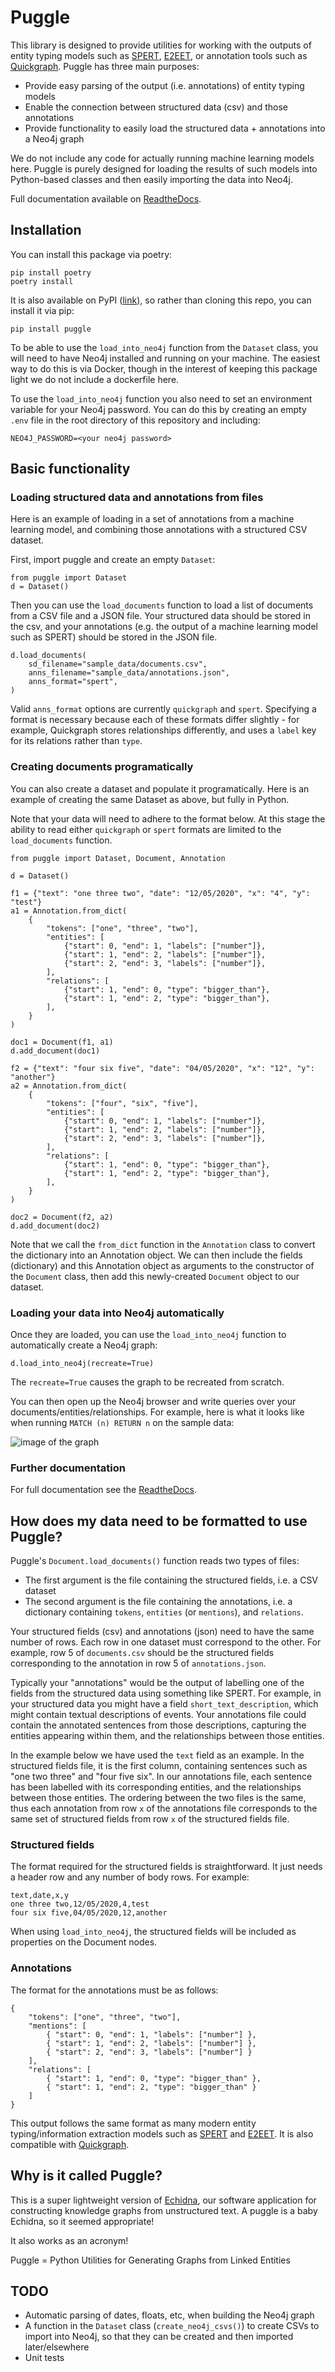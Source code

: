 # Puggle

This library is designed to provide utilities for working with the outputs of entity typing models such as [SPERT](https://github.com/lavis-nlp/spert/), [E2EET](https://github.com/Michael-Stewart-Webdev/e2e-entity-typing), or annotation tools such as [Quickgraph](https://quickgraph.tech/). Puggle has three main purposes:

-   Provide easy parsing of the output (i.e. annotations) of entity typing models
-   Enable the connection between structured data (csv) and those annotations
-   Provide functionality to easily load the structured data + annotations into a Neo4j graph

We do not include any code for actually running machine learning models here. Puggle is purely designed for loading the results of such models into Python-based classes and then easily importing the data into Neo4j.

Full documentation available on [ReadtheDocs](https://puggle.readthedocs.io/en/latest/).

## Installation

You can install this package via poetry:

    pip install poetry
    poetry install

It is also available on PyPI ([link](https://pypi.org/project/puggle/)), so rather than cloning this repo, you can install it via pip:

    pip install puggle

To be able to use the `load_into_neo4j` function from the `Dataset` class, you will need to have Neo4j installed and running on your machine. The easiest way to do this is via Docker, though in the interest of keeping this package light we do not include a dockerfile here.

To use the `load_into_neo4j` function you also need to set an environment variable for your Neo4j password. You can do this by creating an empty `.env` file in the root directory of this repository and including:

    NEO4J_PASSWORD=<your neo4j password>

## Basic functionality

### Loading structured data and annotations from files

Here is an example of loading in a set of annotations from a machine learning model, and combining those annotations with a structured CSV dataset.

First, import puggle and create an empty `Dataset`:

    from puggle import Dataset
    d = Dataset()

Then you can use the `load_documents` function to load a list of documents from a CSV file and a JSON file. Your structured data should be stored in the csv, and your annotations (e.g. the output of a machine learning model such as SPERT) should be stored in the JSON file.

    d.load_documents(
        sd_filename="sample_data/documents.csv",
        anns_filename="sample_data/annotations.json",
        anns_format="spert",
    )

Valid `anns_format` options are currently `quickgraph` and `spert`. Specifying a format is necessary because each of these formats differ slightly - for example, Quickgraph stores relationships differently, and uses a `label` key for its relations rather than `type`.

### Creating documents programatically

You can also create a dataset and populate it programatically. Here is an example of creating the same Dataset as above, but fully in Python.

Note that your data will need to adhere to the format below. At this stage the ability to read either `quickgraph` or `spert` formats are limited to the `load_documents` function.

    from puggle import Dataset, Document, Annotation

    d = Dataset()

    f1 = {"text": "one three two", "date": "12/05/2020", "x": "4", "y": "test"}
    a1 = Annotation.from_dict(
        {
            "tokens": ["one", "three", "two"],
            "entities": [
                {"start": 0, "end": 1, "labels": ["number"]},
                {"start": 1, "end": 2, "labels": ["number"]},
                {"start": 2, "end": 3, "labels": ["number"]},
            ],
            "relations": [
                {"start": 1, "end": 0, "type": "bigger_than"},
                {"start": 1, "end": 2, "type": "bigger_than"},
            ],
        }
    )

    doc1 = Document(f1, a1)
    d.add_document(doc1)

    f2 = {"text": "four six five", "date": "04/05/2020", "x": "12", "y": "another"}
    a2 = Annotation.from_dict(
        {
            "tokens": ["four", "six", "five"],
            "entities": [
                {"start": 0, "end": 1, "labels": ["number"]},
                {"start": 1, "end": 2, "labels": ["number"]},
                {"start": 2, "end": 3, "labels": ["number"]},
            ],
            "relations": [
                {"start": 1, "end": 0, "type": "bigger_than"},
                {"start": 1, "end": 2, "type": "bigger_than"},
            ],
        }
    )

    doc2 = Document(f2, a2)
    d.add_document(doc2)

Note that we call the `from_dict` function in the `Annotation` class to convert the dictionary into an Annotation object. We can then include the fields (dictionary) and this Annotation object as arguments to the constructor of the `Document` class, then add this newly-created `Document` object to our dataset.

### Loading your data into Neo4j automatically

Once they are loaded, you can use the `load_into_neo4j` function to automatically create a Neo4j graph:

    d.load_into_neo4j(recreate=True)

The `recreate=True` causes the graph to be recreated from scratch.

You can then open up the Neo4j browser and write queries over your documents/entities/relationships. For example, here is what it looks like when running `MATCH (n) RETURN n` on the sample data:

![image of the graph](https://github.com/nlp-tlp/puggle/blob/main/graph.png?raw=true)

### Further documentation

For full documentation see the [ReadtheDocs](https://puggle.readthedocs.io/en/latest/).

## How does my data need to be formatted to use Puggle?

Puggle's `Document.load_documents()` function reads two types of files:

-   The first argument is the file containing the structured fields, i.e. a CSV dataset
-   The second argument is the file containing the annotations, i.e. a dictionary containing `tokens`, `entities` (or `mentions`), and `relations`.

Your structured fields (csv) and annotations (json) need to have the same number of rows. Each row in one dataset must correspond to the other. For example, row 5 of `documents.csv` should be the structured fields corresponding to the annotation in row 5 of `annotations.json`.

Typically your "annotations" would be the output of labelling one of the fields from the structured data using something like SPERT. For example, in your structured data you might have a field `short_text_description`, which might contain textual descriptions of events. Your annotations file could contain the annotated sentences from those descriptions, capturing the entities appearing within them, and the relationships between those entities.

In the example below we have used the `text` field as an example. In the structured fields file, it is the first column, containing sentences such as "one two three" and "four five six". In our annotations file, each sentence has been labelled with its corresponding entities, and the relationships between those entities. The ordering between the two files is the same, thus each annotation from row `x` of the annotations file corresponds to the same set of structured fields from row `x` of the structured fields file.

### Structured fields

The format required for the structured fields is straightforward. It just needs a header row and any number of body rows. For example:

    text,date,x,y
    one three two,12/05/2020,4,test
    four six five,04/05/2020,12,another

When using `load_into_neo4j`, the structured fields will be included as properties on the Document nodes.

### Annotations

The format for the annotations must be as follows:

    {
        "tokens": ["one", "three", "two"],
        "mentions": [
            { "start": 0, "end": 1, "labels": ["number"] },
            { "start": 1, "end": 2, "labels": ["number"] },
            { "start": 2, "end": 3, "labels": ["number"] }
        ],
        "relations": [
            { "start": 1, "end": 0, "type": "bigger_than" },
            { "start": 1, "end": 2, "type": "bigger_than" }
        ]
    }

This output follows the same format as many modern entity typing/information extraction models such as [SPERT](https://github.com/lavis-nlp/spert/) and [E2EET](https://github.com/Michael-Stewart-Webdev/e2e-entity-typing). It is also compatible with [Quickgraph](https://quickgraph.tech/).

## Why is it called Puggle?

This is a super lightweight version of [Echidna](https://github.com/nlp-tlp/mwo2kg-and-echidna), our software application for constructing knowledge graphs from unstructured text. A puggle is a baby Echidna, so it seemed appropriate!

It also works as an acronym!

Puggle = Python Utilities for Generating Graphs from Linked Entities

## TODO

-   Automatic parsing of dates, floats, etc, when building the Neo4j graph
-   A function in the `Dataset` class (`create_neo4j_csvs()`) to create CSVs to import into Neo4j, so that they can be created and then imported later/elsewhere
-   Unit tests
